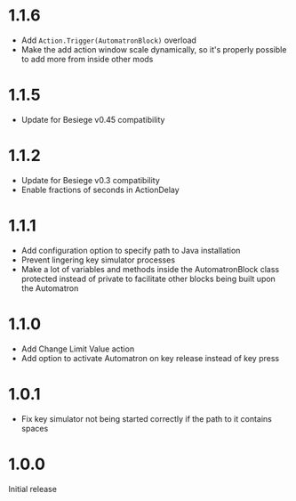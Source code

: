 1.1.6
=====
- Add `Action.Trigger(AutomatronBlock)` overload
- Make the add action window scale dynamically, so it's properly possible to add more from inside other mods

1.1.5
=====
- Update for Besiege v0.45 compatibility

1.1.2
=====
- Update for Besiege v0.3 compatibility
- Enable fractions of seconds in ActionDelay

1.1.1
=====
- Add configuration option to specify path to Java installation
- Prevent lingering key simulator processes
- Make a lot of variables and methods inside the AutomatronBlock class protected instead of private to facilitate other blocks being built upon the Automatron

1.1.0
=====
- Add Change Limit Value action
- Add option to activate Automatron on key release instead of key press

1.0.1
=====
- Fix key simulator not being started correctly if the path to it contains spaces

1.0.0
=====
Initial release